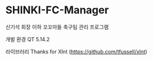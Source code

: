 # SHINKI-FC-Manager

신기석 회장 이하 꼬꼬마들 축구팀 관리 프로그램

개발 환경
QT 5.14.2

라이브러리
Thanks for Xlnt (https://github.com/tfussell/xlnt)
